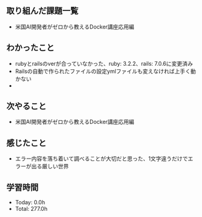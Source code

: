 ## 取り組んだ課題一覧
- 米国AI開発者がゼロから教えるDocker講座応用編
## わかったこと
- rubyとrailsのverが合っていなかった、ruby: 3.2.2、rails: 7.0.6に変更済み
- Railsの自動で作られたファイルの設定ymlファイルも変えなければ上手く動かない
- 
## 次やること
- 米国AI開発者がゼロから教えるDocker講座応用編
## 感じたこと
- エラー内容を落ち着いて調べることが大切だと思った、1文字違うだけでエラーが出る厳しい世界
## 学習時間
- Today: 0.0h
- Total: 277.0h
